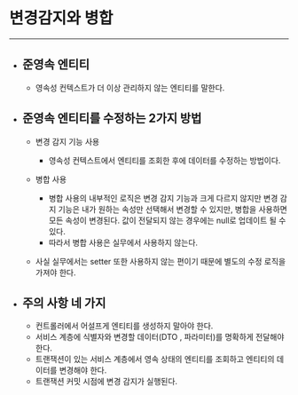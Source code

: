 # 변경감지와 병합 

---

- ## 준영속 엔티티
    - 영속성 컨텍스트가 더 이상 관리하지 않는 엔티티를 말한다.

- ## 준영속 엔티티를 수정하는 2가지 방법
    - 변경 감지 기능 사용
        - 영속성 컨텍스트에서 엔티티를 조회한 후에 데이터를 수정하는 방법이다.

    - 병합 사용
        - 병합 사용의 내부적인 로직은 변경 감지 기능과 크게 다르지 않지만 변경 감지 기능은 내가 원하는 속성만 선택해서 변경할 수 있지만, 병합을 사용하면 모든 속성이 변경된다. 값이 전달되지 않는 경우에는 null로 업데이트 될 수 있다.
        - 따라서 병합 사용은 실무에서 사용하지 않는다.
    - 사실 실무에서는 setter 또한 사용하지 않는 편이기 때문에 별도의 수정 로직을 가져야 한다.
- ## 주의 사항 네 가지
    - 컨트롤러에서 어설프게 엔티티를 생성하지 말아야 한다.
    - 서비스 계층에 식별자와 변경할 데이터(DTO , 파라미터)를 명확하게 전달해야 한다.
    - 트랜잭션이 있는 서비스 계층에서 영속 상태의 엔티티를 조회하고 엔티티의 데이터를 변경해야 한다.
    - 트랜잭션 커밋 시점에 변경 감지가 실행된다.